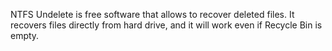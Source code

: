 NTFS Undelete is free software that allows to recover deleted files. It recovers files directly from hard drive, and it will work even if Recycle Bin is empty.